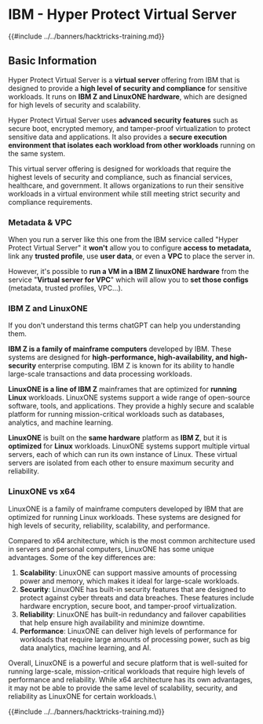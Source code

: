 # IBM - Hyper Protect Virtual Server

{{#include ../../banners/hacktricks-training.md}}

## Basic Information

Hyper Protect Virtual Server is a **virtual server** offering from IBM that is designed to provide a **high level of security and compliance** for sensitive workloads. It runs on **IBM Z and LinuxONE hardware**, which are designed for high levels of security and scalability.

Hyper Protect Virtual Server uses **advanced security features** such as secure boot, encrypted memory, and tamper-proof virtualization to protect sensitive data and applications. It also provides a **secure execution environment that isolates each workload from other workloads** running on the same system.

This virtual server offering is designed for workloads that require the highest levels of security and compliance, such as financial services, healthcare, and government. It allows organizations to run their sensitive workloads in a virtual environment while still meeting strict security and compliance requirements.

### Metadata & VPC

When you run a server like this one from the IBM service called "Hyper Protect Virtual Server" it **won't** allow you to configure **access to metadata,** link any **trusted profile**, use **user data**, or even a **VPC** to place the server in.

However, it's possible to **run a VM in a IBM Z linuxONE hardware** from the service "**Virtual server for VPC**" which will allow you to **set those configs** (metadata, trusted profiles, VPC...).

### IBM Z and LinuxONE

If you don't understand this terms chatGPT can help you understanding them.

**IBM Z is a family of mainframe computers** developed by IBM. These systems are designed for **high-performance, high-availability, and high-security** enterprise computing. IBM Z is known for its ability to handle large-scale transactions and data processing workloads.

**LinuxONE is a line of IBM Z** mainframes that are optimized for **running Linux** workloads. LinuxONE systems support a wide range of open-source software, tools, and applications. They provide a highly secure and scalable platform for running mission-critical workloads such as databases, analytics, and machine learning.

**LinuxONE** is built on the **same hardware** platform as **IBM Z**, but it is **optimized** for **Linux** workloads. LinuxONE systems support multiple virtual servers, each of which can run its own instance of Linux. These virtual servers are isolated from each other to ensure maximum security and reliability.

### LinuxONE vs x64

LinuxONE is a family of mainframe computers developed by IBM that are optimized for running Linux workloads. These systems are designed for high levels of security, reliability, scalability, and performance.

Compared to x64 architecture, which is the most common architecture used in servers and personal computers, LinuxONE has some unique advantages. Some of the key differences are:

1. **Scalability**: LinuxONE can support massive amounts of processing power and memory, which makes it ideal for large-scale workloads.
2. **Security**: LinuxONE has built-in security features that are designed to protect against cyber threats and data breaches. These features include hardware encryption, secure boot, and tamper-proof virtualization.
3. **Reliability**: LinuxONE has built-in redundancy and failover capabilities that help ensure high availability and minimize downtime.
4. **Performance**: LinuxONE can deliver high levels of performance for workloads that require large amounts of processing power, such as big data analytics, machine learning, and AI.

Overall, LinuxONE is a powerful and secure platform that is well-suited for running large-scale, mission-critical workloads that require high levels of performance and reliability. While x64 architecture has its own advantages, it may not be able to provide the same level of scalability, security, and reliability as LinuxONE for certain workloads.\\

{{#include ../../banners/hacktricks-training.md}}





